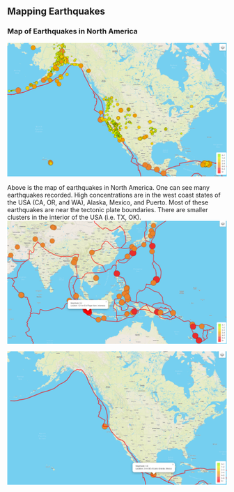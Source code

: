 ## Mapping Earthquakes

### Map of Earthquakes in North America
![Earthquakes_North_America](static/js/Earthquakes_North_America.png)

Above is the map of earthquakes in North America. One can see many earthquakes recorded. High concentrations are in the west coast states of the USA (CA, OR, and WA), Alaska, Mexico, and Puerto. Most of these earthquakes are near the tectonic plate boundaries. There are smaller clusters in the interior of the USA (i.e. TX, OK).
![Major-Earthquakes](static/js/Major_earthquakes.png) 

![Major_earthquakes_North_America](static/js/Major_earthquakes_North_America.png) 


